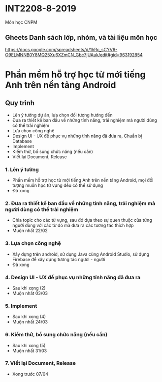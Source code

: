 # INT2208-8-2019
Môn học CNPM

## Gheets Danh sách lớp, nhóm, và tài liệu môn học

https://docs.google.com/spreadsheets/d/1hRc_sCYV6-O9ELMNNB0Y8MQ25Xu6XZmCN_Gbc7jUAuk/edit#gid=963192854  

# Phần mềm hỗ trợ học từ mới tiếng Anh trên nền tảng Android  

## Quy trình  
* Lên ý tưởng dự án, lựa chọn đối tượng hướng đến  
* Đưa ra thiết kế ban đầu về những tính năng, trải nghiệm mà người dùng có thể trải nghiệm  
* Lựa chọn công nghệ  
* Design UI - UX để phục vụ những tính năng đã đưa ra, Chuẩn bị Database  
* Implement  
* Kiểm thử, bổ sung chức năng (nếu cần)  
* Viết lại Document, Release  

### 1. Lên ý tưởng  
* Phần mềm hỗ trợ học từ mới tiếng Anh trên nền tảng Android, mọi đối tượng muốn học từ vựng đều có thể sử dụng  
* Đã xong  

### 2. Đưa ra thiết kế ban đầu về những tính năng, trải nghiệm mà người dùng có thể trải nghiệm  
* Chia topic cho các từ vựng, sau đó dựa theo sự quen thuộc của từng người dùng với các từ đó mà đưa ra các tương tác thích hợp  
* Muộn nhất 22/02

### 3. Lựa chọn công nghệ  
* Xây dựng trên android, sử dụng Java cùng Android Studio, sử dụng Firebase để xây dựng tương tác người - người  
* Đã xong  

### 4. Design UI - UX để phục vụ những tính năng đã đưa ra  
* Sau khi xong (2)  
* Muộn nhất 03/03

### 5. Implement  
* Sau khi xong (4)  
* Muộn nhất 24/03

### 6. Kiểm thử, bổ sung chức năng (nếu cần)  
* Sau khi xong (5)  
* Muộn nhất 31/03  

### 7. Viết lại Document, Release  
* Xong trước 07/04  




